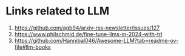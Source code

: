 # Links related to LLM

1. https://github.com/agb94/arxiv-rss-newsletter/issues/127
2. https://www.philschmid.de/fine-tune-llms-in-2024-with-trl
3. https://github.com/Hannibal046/Awesome-LLM?tab=readme-ov-file#llm-books
